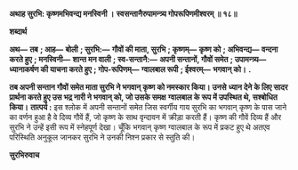 **अथाह सुरभि: कृष्णमभिवन्द्य मनस्विनी ।** **स्वसन्तानैरुपामन्त्र्य गोपरूपिणमीश्वरम् ॥ १८॥** 

**शब्दार्थ** 

**अथ—** **तब** **; आह—** **बोली** **; सुरभि:—** **गौवों की माता, सुरभि** **; कृष्णम्—** **कृष्ण को** **; अभिवन्द्य—** **वन्दना करते हुए** **; मनस्विनी—** **शान्त मन वाली** **; स्व-सन्तानै:—** **अपनी सन्तानों, गौवों समेत** **; उपामन्त्र्य—** **ध्यानाकर्षण की याचना करते हुए** **; गोप-रूपिणम्—** **ग्वालबाल रूपी** **; ईश्वरम्—** **भगवान् को।** **.** 

**तब अपनी सन्तान गौवों समेत माता सुरभि ने भगवान् कृष्ण को नमस्कार किया। उनसे** **ध्यान देने के लिए सादर प्रार्थना करते हुए उस भद्र नारी ने भगवान् को, जो उसके समक्ष** **ग्वालबाल के रूप में उपस्थित थे, सश्बोधित किया।** **तात्पर्य :** इस श्लोक में अपनी सन्तानों समेत जिस स्वर्गीय गाय सुरभि का भगवान् कृष्ण के पास जाने का वर्णन हुआ है वे दिव्य गौवें हैं, जो कृष्ण के साथ वृन्दावन में क्रीड़ा करती हैं। कृष्ण की गौवें दिव्य हैं और सुरभि ने उन्हें इसी रूप में स्नेहपूर्ण देखा। चूँकि भगवान् कृष्ण ग्वालबाल के रूप में प्रकट हुए थे अतएव परिस्थिति अनुकूल जानकर सुरभि ने उनकी निश्न प्रकार से स्तुति की।  

**सुरभिरुवाच** 